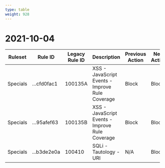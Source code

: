 ```yaml
---
type: table
weight: 928
---
```


# 2021-10-04

<TableWrap><table style="width: 100%">

<thead>
  <tr>
    <th>Ruleset</th>
    <th>Rule ID</th>
    <th>Legacy Rule ID</th>
    <th>Description</th>
    <th>Previous Action</th>
    <th>New Action</th>
  </tr>
</thead>
<tbody>
  <tr>
    <td>Specials</td>
    <td>…cfd0fac1</td>
    <td>100135A</td>
    <td>XSS - JavaScript Events - Improve Rule Coverage</td>
    <td>Block</td>
    <td>Block</td>
  </tr>
  <tr>
    <td>Specials</td>
    <td>…95afef63</td>
    <td>100135B</td>
    <td>XSS - JavaScript Events - Improve Rule Coverage</td>
    <td>Block</td>
    <td>Block</td>
  </tr>
  <tr>
    <td>Specials</td>
    <td>...b3de2e0a</td>
    <td>100410</td>
    <td>SQLi - Tautology - URI</td>
    <td>N/A</td>
    <td>Block</td>
  </tr>
</tbody>

</table></TableWrap>

